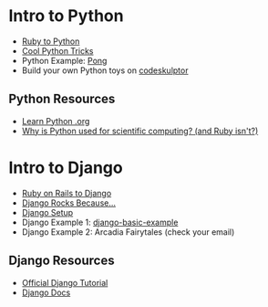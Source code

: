 # Intro to Python

 * [Ruby to Python][r-to-p]
 * [Cool Python Tricks][python-tricks]
 * Python Example: [Pong][pong-codeskulptor]
 * Build your own Python toys on [codeskulptor][codeskulptor]
 
[r-to-p]: ruby-to-python.md
[python-tricks]: python-tricks.md
[pong-codeskulptor]: http://www.codeskulptor.org/#user19_iGH95tDTRySUt6u.py  
[codeskulptor]: http://www.codeskulptor.org/

 
## Python Resources

 * [Learn Python .org][learn-python-tut]
 * [Why is Python used for scientific computing? (and Ruby isn't?)][python-and-science]
 
[python-and-science]: http://programmers.stackexchange.com/questions/138643/why-is-python-used-for-high-performance-scientific-computing-but-ruby-isnt
[learn-python-tut]: http://www.learnpython.org/
 
# Intro to Django

 * [Ruby on Rails to Django][ror-to-django]
 * [Django Rocks Because...][django-rocks]
 * [Django Setup][django-setup]
 * Django Example 1: [django-basic-example]
 * Django Example 2: Arcadia Fairytales (check your email)
 
[ror-to-django]: ror-to-django.md
[django-rocks]: django-rocks.md
[django-setup]: django-setup.md
[django-basic-example]: django-setup/django-example/
 
## Django Resources

 * [Official Django Tutorial](https://docs.djangoproject.com/en/1.5/intro/tutorial01/)
 * [Django Docs](https://docs.djangoproject.com/en/1.5/)
